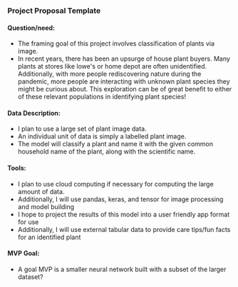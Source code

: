 ### Project Proposal Template

#### Question/need:
* The framing goal of this project involves classification of plants via image.
* In recent years, there has been an upsurge of house plant buyers. Many plants at stores like lowe's or home depot are often unidentified. Additionally, with more people rediscovering nature during the pandemic, more people are interacting with unknown plant species they might be curious about. This exploration can be of great benefit to either of these relevant populations in identifying plant species!

#### Data Description:
* I plan to use a large set of plant image data.
* An individual unit of data is simply a labelled plant image.
* The model will classify a plant and name it with the given common household name of the plant, along with the scientific name. 

#### Tools:
* I plan to use cloud computing if necessary for computing the large amount of data.
* Additionally, I will use pandas, keras, and tensor for image processing and model building
* I hope to project the results of this model into a user friendly app format for use
* Additionally, I will use external tabular data to provide care tips/fun facts for an identified plant

#### MVP Goal:
* A goal MVP is a smaller neural network built with a subset of the larger dataset?
